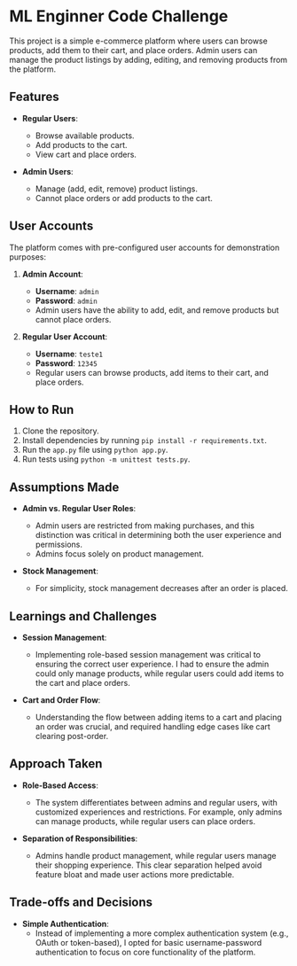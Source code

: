 # ML Enginner Code Challenge


This project is a simple e-commerce platform where users can browse products, add them to their cart, and place orders. Admin users can manage the product listings by adding, editing, and removing products from the platform.

## Features

- **Regular Users**:
  - Browse available products.
  - Add products to the cart.
  - View cart and place orders.
  
- **Admin Users**:
  - Manage (add, edit, remove) product listings.
  - Cannot place orders or add products to the cart.

## User Accounts

The platform comes with pre-configured user accounts for demonstration purposes:

1. **Admin Account**:
   - **Username**: `admin`
   - **Password**: `admin`
   - Admin users have the ability to add, edit, and remove products but cannot place orders.

2. **Regular User Account**:
   - **Username**: `teste1`
   - **Password**: `12345`
   - Regular users can browse products, add items to their cart, and place orders.


## How to Run
1. Clone the repository.
2. Install dependencies by running `pip install -r requirements.txt`.
3. Run the `app.py` file using `python app.py`.
4. Run tests using `python -m unittest tests.py`.


## Assumptions Made
- **Admin vs. Regular User Roles**: 
  - Admin users are restricted from making purchases, and this distinction was critical in determining both the user experience and permissions. 
  - Admins focus solely on product management.

- **Stock Management**: 
  - For simplicity, stock management decreases after an order is placed.


## Learnings and Challenges
- **Session Management**: 
  - Implementing role-based session management was critical to ensuring the correct user experience. I had to ensure the admin could only manage products, while regular users could add items to the cart and place orders.

- **Cart and Order Flow**: 
  - Understanding the flow between adding items to a cart and placing an order was crucial, and required handling edge cases like cart clearing post-order.


## Approach Taken
- **Role-Based Access**: 
  - The system differentiates between admins and regular users, with customized experiences and restrictions. For example, only admins can manage products, while regular users can place orders.

- **Separation of Responsibilities**: 
  - Admins handle product management, while regular users manage their shopping experience. This clear separation helped avoid feature bloat and made user actions more predictable.


## Trade-offs and Decisions
- **Simple Authentication**: 
  - Instead of implementing a more complex authentication system (e.g., OAuth or token-based), I opted for basic username-password authentication to focus on core functionality of the platform.
